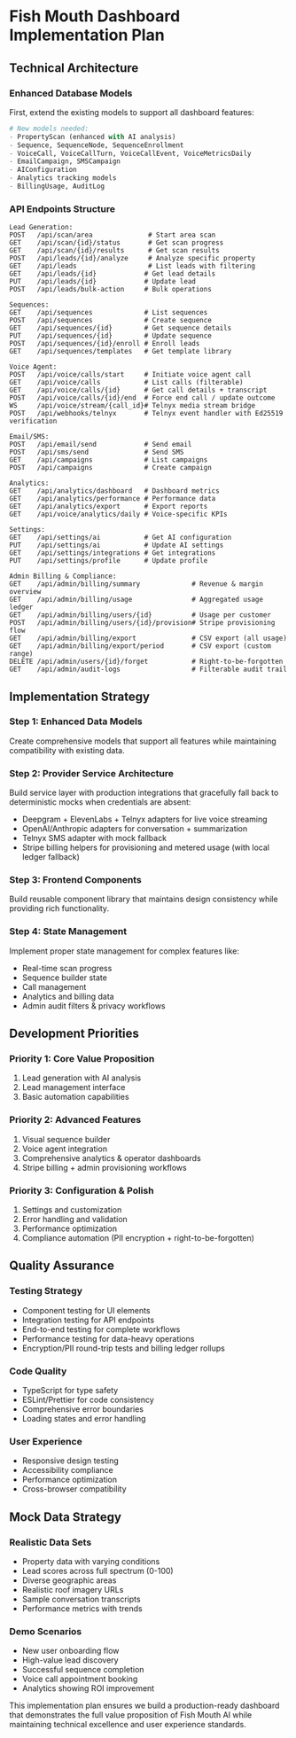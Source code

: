 # Fish Mouth Dashboard Implementation Plan

## Technical Architecture

### Enhanced Database Models
First, extend the existing models to support all dashboard features:

```python
# New models needed:
- PropertyScan (enhanced with AI analysis)
- Sequence, SequenceNode, SequenceEnrollment
- VoiceCall, VoiceCallTurn, VoiceCallEvent, VoiceMetricsDaily
- EmailCampaign, SMSCampaign
- AIConfiguration
- Analytics tracking models
- BillingUsage, AuditLog
```

### API Endpoints Structure
```
Lead Generation:
POST   /api/scan/area              # Start area scan
GET    /api/scan/{id}/status       # Get scan progress
GET    /api/scan/{id}/results      # Get scan results
POST   /api/leads/{id}/analyze     # Analyze specific property
GET    /api/leads                  # List leads with filtering
GET    /api/leads/{id}            # Get lead details
PUT    /api/leads/{id}            # Update lead
POST   /api/leads/bulk-action     # Bulk operations

Sequences:
GET    /api/sequences             # List sequences
POST   /api/sequences             # Create sequence
GET    /api/sequences/{id}        # Get sequence details
PUT    /api/sequences/{id}        # Update sequence
POST   /api/sequences/{id}/enroll # Enroll leads
GET    /api/sequences/templates   # Get template library

Voice Agent:
POST   /api/voice/calls/start     # Initiate voice agent call
GET    /api/voice/calls           # List calls (filterable)
GET    /api/voice/calls/{id}      # Get call details + transcript
POST   /api/voice/calls/{id}/end  # Force end call / update outcome
WS     /api/voice/stream/{call_id}# Telnyx media stream bridge
POST   /api/webhooks/telnyx       # Telnyx event handler with Ed25519 verification

Email/SMS:
POST   /api/email/send            # Send email
POST   /api/sms/send              # Send SMS
GET    /api/campaigns             # List campaigns
POST   /api/campaigns             # Create campaign

Analytics:
GET    /api/analytics/dashboard   # Dashboard metrics
GET    /api/analytics/performance # Performance data
GET    /api/analytics/export      # Export reports
GET    /api/voice/analytics/daily # Voice-specific KPIs

Settings:
GET    /api/settings/ai           # Get AI configuration
PUT    /api/settings/ai           # Update AI settings
GET    /api/settings/integrations # Get integrations
PUT    /api/settings/profile      # Update profile

Admin Billing & Compliance:
GET    /api/admin/billing/summary             # Revenue & margin overview
GET    /api/admin/billing/usage               # Aggregated usage ledger
GET    /api/admin/billing/users/{id}          # Usage per customer
POST   /api/admin/billing/users/{id}/provision# Stripe provisioning flow
GET    /api/admin/billing/export              # CSV export (all usage)
GET    /api/admin/billing/export/period       # CSV export (custom range)
DELETE /api/admin/users/{id}/forget           # Right-to-be-forgotten
GET    /api/admin/audit-logs                  # Filterable audit trail
```

## Implementation Strategy

### Step 1: Enhanced Data Models
Create comprehensive models that support all features while maintaining compatibility with existing data.

### Step 2: Provider Service Architecture
Build service layer with production integrations that gracefully fall back to deterministic mocks when credentials are absent:
- Deepgram + ElevenLabs + Telnyx adapters for live voice streaming
- OpenAI/Anthropic adapters for conversation + summarization
- Telnyx SMS adapter with mock fallback
- Stripe billing helpers for provisioning and metered usage (with local ledger fallback)

### Step 3: Frontend Components
Build reusable component library that maintains design consistency while providing rich functionality.

### Step 4: State Management
Implement proper state management for complex features like:
- Real-time scan progress
- Sequence builder state
- Call management
- Analytics and billing data
- Admin audit filters & privacy workflows

## Development Priorities

### Priority 1: Core Value Proposition
1. Lead generation with AI analysis
2. Lead management interface
3. Basic automation capabilities

### Priority 2: Advanced Features
1. Visual sequence builder
2. Voice agent integration
3. Comprehensive analytics & operator dashboards
4. Stripe billing + admin provisioning workflows

### Priority 3: Configuration & Polish
1. Settings and customization
2. Error handling and validation
3. Performance optimization
4. Compliance automation (PII encryption + right-to-be-forgotten)

## Quality Assurance

### Testing Strategy
- Component testing for UI elements
- Integration testing for API endpoints
- End-to-end testing for complete workflows
- Performance testing for data-heavy operations
- Encryption/PII round-trip tests and billing ledger rollups

### Code Quality
- TypeScript for type safety
- ESLint/Prettier for code consistency
- Comprehensive error boundaries
- Loading states and error handling

### User Experience
- Responsive design testing
- Accessibility compliance
- Performance optimization
- Cross-browser compatibility

## Mock Data Strategy

### Realistic Data Sets
- Property data with varying conditions
- Lead scores across full spectrum (0-100)
- Diverse geographic areas
- Realistic roof imagery URLs
- Sample conversation transcripts
- Performance metrics with trends

### Demo Scenarios
- New user onboarding flow
- High-value lead discovery
- Successful sequence completion
- Voice call appointment booking
- Analytics showing ROI improvement

This implementation plan ensures we build a production-ready dashboard that demonstrates the full value proposition of Fish Mouth AI while maintaining technical excellence and user experience standards.
